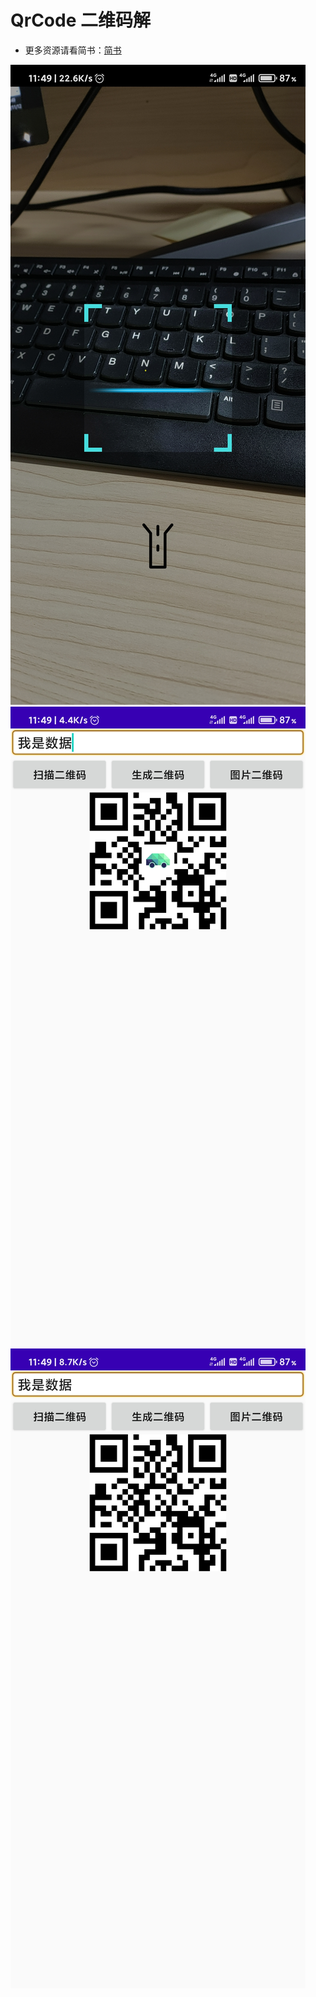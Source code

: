 # QrCode 二维码解

* 更多资源请看简书：[简书](https://www.jianshu.com/u/37d88b909f3b)

![](picture/1.jpg)
![](picture/2.jpg) 
![](picture/3.jpg)
